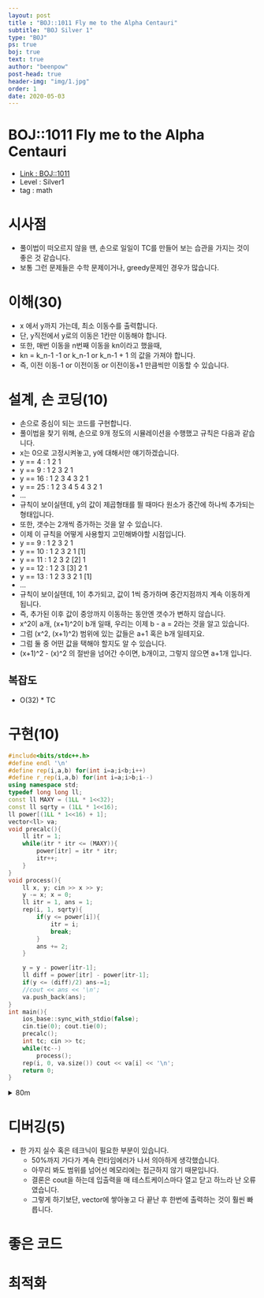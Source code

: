 ```yaml
---
layout: post
title : "BOJ::1011 Fly me to the Alpha Centauri"
subtitle: "BOJ Silver 1"
type: "BOJ"
ps: true
boj: true
text: true
author: "beenpow"
post-head: true
header-img: "img/1.jpg"
order: 1
date: 2020-05-03
---
```

# BOJ::1011 Fly me to the Alpha Centauri
- [Link : BOJ::1011](https://www.acmicpc.net/problem/1011)
- Level : Silver1
- tag : math

# 시사점
- 풀이법이 떠오르지 않을 땐, 손으로 일일이 TC를 만들어 보는 습관을 가지는 것이 좋은 것 같습니다.
- 보통 그런 문제들은 수학 문제이거나, greedy문제인 경우가 많습니다.

# 이해(30)
- x 에서 y까지 가는데, 최소 이동수를 출력합니다.
- 단, y직전에서 y로의 이동은 1칸만 이동해야 합니다.
- 또한, 매번 이동을 n번째 이동을 kn이라고 했을때,
- kn = k_n-1 -1 or k_n-1 or k_n-1 + 1 의 값을 가져야 합니다.
- 즉, 이전 이동-1 or 이전이동 or 이전이동+1 만큼씩만 이동할 수 있습니다.

# 설계, 손 코딩(10)
- 손으로 중심이 되는 코드를 구현합니다.
- 풀이법을 찾기 위해, 손으로 9개 정도의 시뮬레이션을 수행했고 규칙은 다음과 같습니다.
- x는 0으로 고정시켜놓고, y에 대해서만 얘기하겠습니다.
- y == 4  : 1 2 1
- y == 9  : 1 2 3 2 1
- y == 16 : 1 2 3 4 3 2 1
- y == 25 : 1 2 3 4 5 4 3 2 1
- ...
- 규칙이 보이실텐데, y의 값이 제곱형태를 띌 때마다 원소가 중간에 하나씩 추가되는 형태입니다.
- 또한, 갯수는 2개씩 증가하는 것을 알 수 있습니다.
- 이제 이 규칙을 어떻게 사용할지 고민해봐야할 시점입니다.
- y == 9  : 1 2 3  2  1
- y == 10 : 1 2 3  2  1 [1]
- y == 11 : 1 2 3  2 [2] 1
- y == 12 : 1 2 3 [3] 2  1
- y == 13 : 1 2 3  3  2  1 [1]
- ...
- 규칙이 보이실텐데, 1이 추가되고, 값이 1씩 증가하며 중간지점까지 계속 이동하게 됩니다.
- 즉, 추가된 이후 값이 중앙까지 이동하는 동안엔 갯수가 변하지 않습니다.
- x^2이 a개, (x+1)^2이 b개 일때, 우리는 이제 b - a = 2라는 것을 알고 있습니다.
- 그럼 (x^2, (x+1)^2) 범위에 있는 값들은 a+1 혹은 b개 일테지요.
- 그럼 둘 중 어떤 값을 택해야 할지도 알 수 있습니다.
- (x+1)^2 - (x)^2 의 절반을 넘어간 수이면, b개이고, 그렇지 않으면 a+1개 입니다.

## 복잡도
- O(32) * TC

# 구현(10)

```cpp
#include<bits/stdc++.h>
#define endl '\n'
#define rep(i,a,b) for(int i=a;i<b;i++)
#define r_rep(i,a,b) for(int i=a;i>b;i--)
using namespace std;
typedef long long ll;
const ll MAXY = (1LL * 1<<32);
const ll sqrty = (1LL * 1<<16);
ll power[(1LL * 1<<16) + 1];
vector<ll> va;
void precalc(){
    ll itr = 1;
    while(itr * itr <= (MAXY)){
        power[itr] = itr * itr;
        itr++;
    }
}
void process(){
    ll x, y; cin >> x >> y;
    y -= x; x = 0;
    ll itr = 1, ans = 1;
    rep(i, 1, sqrty){
        if(y <= power[i]){
            itr = i;
            break;
        }
        ans += 2;
    }

    y = y - power[itr-1];
    ll diff = power[itr] - power[itr-1];
    if(y <= (diff)/2) ans-=1;
    //cout << ans << '\n';
    va.push_back(ans);
}
int main(){
    ios_base::sync_with_stdio(false);
    cin.tie(0); cout.tie(0);
    precalc();
    int tc; cin >> tc;
    while(tc--)
        process();
    rep(i, 0, va.size()) cout << va[i] << '\n';
    return 0;
}
```
<details markdown="1">
<summary> 80m </summary>
- 이전에 풀이법은 생각보다 naive해서, cout으로 판정이 갈릴만큼 턱걸이였던것 같습니다.
- 그래도 새로운 것을 하나배웠었고,
- 이번엔, O(logn)에 x값을 찾는 이분탐색을 활용하였습니다.
- 따라서, 복잡도는 O(TC * logn)이 됩니다.
- 하지만, 풀이시간을 보면 약점이 드러나는 것 같습니다.
  - (10m) : 아직 off-by-one 실수를 많이 하고,
  - (20m) : 이분 탐색 logic을 한번에 깔끔하게 코딩하지 못합니다.

```cpp
// 실수(10m) : 어디선가 overflow난듯, 그냥 모든 타입 ll로 바꾸니까 바로 맞네
#include<iostream>
#include<vector>
#include<algorithm>
#define endl '\n'
#define pb push_back
#define all(v) (v).begin(), (v).end()
#define rep(i,a,b) for(int i=a;i<b;i++)
typedef long long ll;
using namespace std;

// 실수(4 + 16) : 이분 탐색 인덱스 조정
ll bs(ll x){
    ll st = 0, en = (ll)1<<32, mid = 0;
    while(st < en){
        mid = (st + en)/2;
        if(mid * mid < x && x <= (mid+1) * (mid+1)){
            return (int)mid;
        }else if(x <= mid * mid){
            en = mid;
        }else if(x > (mid+1) * (mid+1)){
            st = mid+1;
        }else{
            while(1);
        }
    }
    return -1;
}
void process(){
    ll a, b; cin >> a >> b;
    ll len = b - a;
    // bs : find -> [x^2 < len <= (x+1)^2]
    ll x = bs((ll)len);
    ll ans = 2 * (x+1) - 1;
    ll half = ((x+1) * (x+1) + (x) * (x)) / 2; // 실수(12m) : off-by-one 빡세다
    if(len <= half){
        ans -= 1;
    }
    cout << ans << endl;
}
int main(){
    ios_base::sync_with_stdio(false);
    cin.tie(0); cout.tie(0);
    int tc; cin >> tc;
    while(tc--)
        process();
    return 0;
}
```

</details>


# 디버깅(5)
- 한 가지 실수 혹은 테크닉이 필요한 부분이 있습니다.
  - 50%까지 가다가 계속 런타임에러가 나서 의아하게 생각했습니다.
  - 아무리 봐도 범위를 넘어선 메모리에는 접근하지 않기 때문입니다.
  - 결론은 cout을 하는데 입출력을 매 테스트케이스마다 열고 닫고 하느라 난 오류였습니다.
  - 그렇게 하기보단, vector에 쌓아놓고 다 끝난 후 한번에 출력하는 것이 훨씬 빠릅니다.

# 좋은 코드

# 최적화
